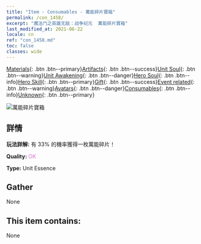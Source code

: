```yaml
---
title: "Item - Consumables - 萬能碎片寶箱"
permalink: /con_1458/
excerpt: "魔法门之英雄无敌：战争纪元  萬能碎片寶箱"
last_modified_at: 2021-06-22
locale: cn
ref: "con_1458.md"
toc: false
classes: wide
---
```

 [Materials](/ItemsCN/){: .btn .btn--primary}[Artifacts](/ItemsCN/Artifacts/){: .btn .btn--success}[Unit Soul](/ItemsCN/UnitSoul/){: .btn .btn--warning}[Unit Awakening](/ItemsCN/UnitAwakening/){: .btn .btn--danger}[Hero Soul](/ItemsCN/HeroSoul/){: .btn .btn--info}[Hero Skill](/ItemsCN/HeroSkill/){: .btn .btn--primary}[Gift](/ItemsCN/Gift/){: .btn .btn--success}[Event related](/ItemsCN/Events/){: .btn .btn--warning}[Avatars](/ItemsCN/Avatars/){: .btn .btn--danger}[Consumables](/ItemsCN/Consumables/){: .btn .btn--info}[Unknown](/ItemsCN/Unknown/){: .btn .btn--primary}

 ![萬能碎片寶箱](/images/t/i_907072.png)

## 詳情
 **玩法詳解:** 有 33% 的機率獲得一枚萬能碎片！

 **Quality:** <span style="color: #DA70D6">OK</span>

 **Type:** Unit Essence

## Gather

  None

## This item contains:

  None

